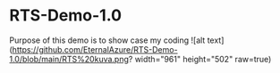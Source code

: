 # RTS-Demo-1.0
Purpose of this demo is to show case my coding
![alt text](https://github.com/EternalAzure/RTS-Demo-1.0/blob/main/RTS%20kuva.png? width="961" height="502" raw=true)
